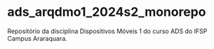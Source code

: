 # ads_arqdmo1_2024s2_monorepo
Repositório da disciplina Dispositivos Móveis 1 do curso ADS do IFSP Campus Araraquara. 
